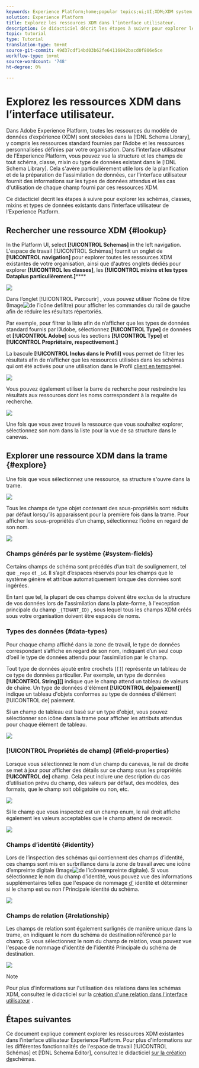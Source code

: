 ```yaml
---
keywords: Experience Platform;home;popular topics;ui;UI;XDM;XDM system;;experience data model;Experience data model;Experience Data Model;data model;Data Model;schema editor;Schema Editor;schema;Schema;schemas;Schemas;create;relationship;Relationship;reference;Reference;
solution: Experience Platform
title: Explorez les ressources XDM dans l’interface utilisateur.
description: Ce didacticiel décrit les étapes à suivre pour explorer les schémas, classes, mixins et types de données existants dans l’interface utilisateur de l’Experience Platform.
topic: tutorial
type: Tutorial
translation-type: tm+mt
source-git-commit: 49d37cdf14bd03b62fe64116842bacd0f806e5ce
workflow-type: tm+mt
source-wordcount: '748'
ht-degree: 0%

---
```



# Explorez les ressources XDM dans l’interface utilisateur.

Dans Adobe Experience Platform, toutes les ressources du modèle de données d’expérience (XDM) sont stockées dans la [!DNL Schema Library], y compris les ressources standard fournies par l’Adobe et les ressources personnalisées définies par votre organisation. Dans l’interface utilisateur de l’Experience Platform, vous pouvez vue la structure et les champs de tout schéma, classe, mixin ou type de données existant dans le [!DNL Schema Library]. Cela s&#39;avère particulièrement utile lors de la planification et de la préparation de l&#39;assimilation de données, car l&#39;interface utilisateur fournit des informations sur les types de données attendus et les cas d&#39;utilisation de chaque champ fourni par ces ressources XDM.

Ce didacticiel décrit les étapes à suivre pour explorer les schémas, classes, mixins et types de données existants dans l’interface utilisateur de l’Experience Platform.

## Rechercher une ressource XDM {#lookup}

In the Platform UI, select **[!UICONTROL Schemas]** in the left navigation. L&#39;espace de travail [!UICONTROL Schémas] fournit un onglet de **[!UICONTROL navigation]** pour explorer toutes les ressources XDM existantes de votre organisation, ainsi que d&#39;autres onglets dédiés pour explorer **[!UICONTROL les classes]**, les **[!UICONTROL mixins et les types Dataplus particulièrement.]******

![](../images/tutorials/explore/tabs.png)

Dans l’onglet [!UICONTROL Parcourir] , vous pouvez utiliser l’icône de filtre (Image![de l’icône de](../images/tutorials/explore/icon.png)filtre) pour afficher les commandes du rail de gauche afin de réduire les résultats répertoriés.

Par exemple, pour filtrer la liste afin de n’afficher que les types de données standard fournis par l’Adobe, sélectionnez **[!UICONTROL Type]** de données et **[!UICONTROL Adobe]** sous les sections **[!UICONTROL Type]** et **[!UICONTROL Propriétaire, respectivement.]**

La bascule **[!UICONTROL Inclus dans le Profil]** vous permet de filtrer les résultats afin de n’afficher que les ressources utilisées dans les schémas qui ont été activés pour une utilisation dans le Profil [client en temps](../../profile/home.md)réel.

![](../images/tutorials/explore/filter.png)

Vous pouvez également utiliser la barre de recherche pour restreindre les résultats aux ressources dont les noms correspondent à la requête de recherche.

![](../images/tutorials/explore/search.png)

Une fois que vous avez trouvé la ressource que vous souhaitez explorer, sélectionnez son nom dans la liste pour la vue de sa structure dans le canevas.

## Explorer une ressource XDM dans la trame {#explore}

Une fois que vous sélectionnez une ressource, sa structure s&#39;ouvre dans la trame.

![](../images/tutorials/explore/canvas.png)

Tous les champs de type objet contenant des sous-propriétés sont réduits par défaut lorsqu’ils apparaissent pour la première fois dans la trame. Pour afficher les sous-propriétés d’un champ, sélectionnez l’icône en regard de son nom.

![](../images/tutorials/explore/field-expand.png)

### Champs générés par le système {#system-fields}

Certains champs de schéma sont précédés d’un trait de soulignement, tel que `_repo` et `_id`. Il s’agit d’espaces réservés pour les champs que le système génère et attribue automatiquement lorsque des données sont ingérées.

En tant que tel, la plupart de ces champs doivent être exclus de la structure de vos données lors de l&#39;assimilation dans la plate-forme, à l&#39;exception principale du champ `_{TENANT_ID}` , sous lequel tous les champs XDM créés sous votre organisation doivent être espacés de noms.

### Types des données {#data-types}

Pour chaque champ affiché dans la zone de travail, le type de données correspondant s’affiche en regard de son nom, indiquant d’un seul coup d’oeil le type de données attendu pour l’assimilation par le champ.

Tout type de données ajouté entre crochets (`[]`) représente un tableau de ce type de données particulier. Par exemple, un type de données **[!UICONTROL String]\[]** indique que le champ attend un tableau de valeurs de chaîne. Un type de données d&#39;élément **[!UICONTROL de]paiement\[]** indique un tableau d&#39;objets conformes au type de données d&#39;élément [!UICONTROL de] paiement.

Si un champ de tableau est basé sur un type d&#39;objet, vous pouvez sélectionner son icône dans la trame pour afficher les attributs attendus pour chaque élément de tableau.

![](../images/tutorials/explore/array-type.png)

### [!UICONTROL Propriétés de champ] {#field-properties}

Lorsque vous sélectionnez le nom d’un champ du canevas, le rail de droite se met à jour pour afficher des détails sur ce champ sous les propriétés **[!UICONTROL de]** champ. Cela peut inclure une description du cas d’utilisation prévu du champ, des valeurs par défaut, des modèles, des formats, que le champ soit obligatoire ou non, etc.

![](../images/tutorials/explore/field-properties.png)

Si le champ que vous inspectez est un champ enum, le rail droit affiche également les valeurs acceptables que le champ attend de recevoir.

![](../images/tutorials/explore/enum-field.png)

### Champs d’identité {#identity}

Lors de l’inspection des schémas qui contiennent des champs d’identité, ces champs sont mis en surbrillance dans la zone de travail avec une icône d’empreinte digitale (Image![de l’icône](../images/tutorials/explore/identity-symbol.png)empreinte digitale). Si vous sélectionnez le nom du champ d&#39;identité, vous pouvez vue des informations supplémentaires telles que l&#39;espace de nommage [d&#39;](../../identity-service/namespaces.md) identité et déterminer si le champ est ou non l&#39;Principale identité du schéma.

![](../images/tutorials/explore/identity-field.png)

### Champs de relation {#relationship}

Les champs de relation sont également surlignés de manière unique dans la trame, en indiquant le nom du schéma de destination référencé par le champ. Si vous sélectionnez le nom du champ de relation, vous pouvez vue l&#39;espace de nommage d&#39;identité de l&#39;identité Principale du schéma de destination.

![](../images/tutorials/explore/relationship-field.png)

>[!NOTE]
>
>Pour plus d&#39;informations sur l&#39;utilisation des relations dans les schémas XDM, consultez le didacticiel sur la [création d&#39;une relation dans l&#39;interface utilisateur](./create-schema-ui.md) .

## Étapes suivantes

Ce document explique comment explorer les ressources XDM existantes dans l’interface utilisateur Experience Platform. Pour plus d&#39;informations sur les différentes fonctionnalités de l&#39;espace de travail [!UICONTROL Schémas] et [!DNL Schema Editor], consultez le didacticiel [sur la création de](./create-schema-ui.md)schémas.